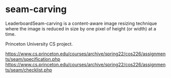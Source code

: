 # seam-carving
LeaderboardSeam-carving is a content-aware image resizing technique where the image is reduced in size by one pixel of height (or width) at a time.

Princeton University CS project.

https://www.cs.princeton.edu/courses/archive/spring22/cos226/assignments/seam/specification.php
https://www.cs.princeton.edu/courses/archive/spring22/cos226/assignments/seam/checklist.php
